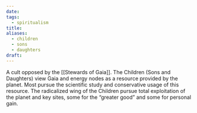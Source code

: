 ```yaml
---
date: 
tags:
  - spiritualism
title: 
aliases:
  - children
  - sons
  - daughters
draft:
---
```

A cult opposed by the [[Stewards of Gaia]]. The Children (Sons and Daughters) view Gaia and energy nodes as a resource provided by the planet. Most pursue the scientific study and conservative usage of this resource. The radicalized wing of the Children pursue total exploitation of the planet and key sites, some for the “greater good” and some for personal gain.